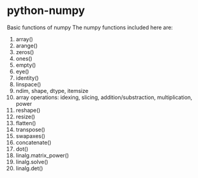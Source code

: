 # python-numpy
Basic functions of numpy
The numpy functions included here are:
1. array()
2. arange()
3. zeros()
4. ones()
5. empty()
6. eye()
7. identity()
8. linspace()
9. ndim, shape, dtype, itemsize
10. array operations: idexing, slicing, addition/substraction, multiplication, power
11. reshape()
12. resize() 
13. flatten()
14. transpose()
15. swapaxes()
16. concatenate()
17. dot()
18. linalg.matrix_power()
19. linalg.solve()
20. linalg.det()
